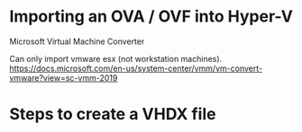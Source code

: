 <!-- TITLE: Hyperv -->
<!-- SUBTITLE: A quick summary of Hyperv -->

# Importing an OVA / OVF into Hyper-V
Microsoft Virtual Machine Converter 

Can only import vmware esx (not workstation machines).
https://docs.microsoft.com/en-us/system-center/vmm/vm-convert-vmware?view=sc-vmm-2019

# Steps to create a VHDX file
